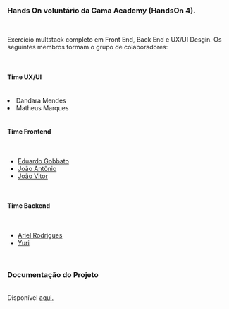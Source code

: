 <h3>Hands On voluntário da Gama Academy (HandsOn 4).</h3>
<br>

<p>Exercício multstack completo em Front End, Back End e UX/UI Desgin. Os seguintes membros formam o grupo 
de colaboradores: </p>
<br>

<h4>Time UX/UI</h4>
<br>
<li>Dandara Mendes</li>
<li>Matheus Marques</li>
<br>

<h4>Time Frontend</h4>
<br>
<ul>
<a href="https://github.com/Egobbato/"><li>Eduardo Gobbato</li></a>
<a href="https://github.com/joaotoni/"><li>João Antônio</li></a>
<a href="https://github.com/JoaoVitorLiberato/"><li>João Vitor</li></a>
</ul>
<br>

<h4>Time Backend</h4>
<br>
<ul>
<a href="https://github.com/99arielsr/"><li>Ariel Rodrigues</li></a>
<a href="https://github.com/StaticDreamstate/"><li>Yuri</li></a>
</ul>
<br>

<h3>Documentação do Projeto</h3>
<br>
Disponível <a href="#">aqui.</a>

